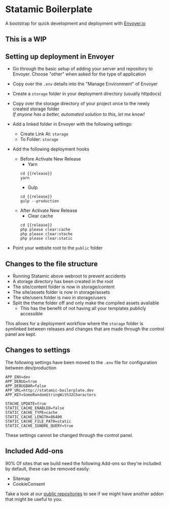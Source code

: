 # Statamic Boilerplate
A bootstrap for quick development and deployment with [Envoyer.io](https://envoyer.io)

## This is a WIP

## Setting up deployment in Envoyer
- Go through the basic setup of adding your server and repository to Envoyer. Choose "other" when asked for the type of application
- Copy over the `.env` details into the "Manage Environment" of Envoyer
- Create a `storage` folder in your deployment directory (usually httpdocs)
- Copy over the storage directory of your project once to the newly created storage folder  
*If anyone has a better, automated solution to this, let me know!*
- Add a linked folder in Envoyer with the following settings:
    - Create Link At: `storage`
    - To Folder: `storage`
- Add the following deployment hooks
    - Before Activate New Release
        - Yarn  
        ```
        cd {{release}}
        yarn
        ```
        - Gulp
        ```
        cd {{release}}
        gulp --production
        ```
    - After Activate New Release
        - Clear cache  
         ```
         cd {{release}}
         php please clear:cache  
         php please clear:stache  
         php please clear:static  
         ```

 - Point your website root to the `public` folder

## Changes to the file structure
- Running Statamic above webroot to prevent accidents
- A storage directory has been created in the root
- The site/content folder is now in storage/content
- The site/assets folder is now in storage/assets
- The site/users folder is nwo in storage/users
- Split the theme folder off and only make the compiled assets available
    - This has the benefit of not having all your templates publicly accessible

This allows for a deployment workflow where the `storage` folder is symlinked between releases and changes that are made through the control panel are kept.

## Changes to settings
The following settings have been moved to the `.env` file for configuration between dev/production
```
APP_ENV=dev
APP_DEBUG=true
APP_DEBUGBAR=false
APP_URL=http://statamic-boilerplate.dev
APP_KEY=SomeRandomStringWith32Characters

STACHE_UPDATE=true
STATIC_CACHE_ENABLED=false
STATIC_CACHE_TYPE=cache
STATIC_CACHE_LENGTH=86400
STATIC_CACHE_FILE_PATH=static
STATIC_CACHE_IGNORE_QUERY=true
```
These settings cannot be changed through the control panel.

## Included Add-ons
90% Of sites that we build need the following Add-ons so they're included by default, these can be removed easily:
- Sitemap
- CookieConsent

Take a look at our [public repositories](https://github.com/marbles) to see if we might have another addon that might be useful to you.

